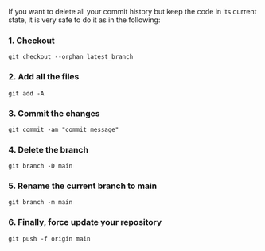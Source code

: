 If you want to delete all your commit history but keep the code in its current state, it is very safe to do it as in the following:

### 1. Checkout
    git checkout --orphan latest_branch

### 2. Add all the files
    git add -A

### 3. Commit the changes
    git commit -am "commit message"

### 4. Delete the branch
    git branch -D main

### 5. Rename the current branch to main
    git branch -m main

### 6. Finally, force update your repository
    git push -f origin main
